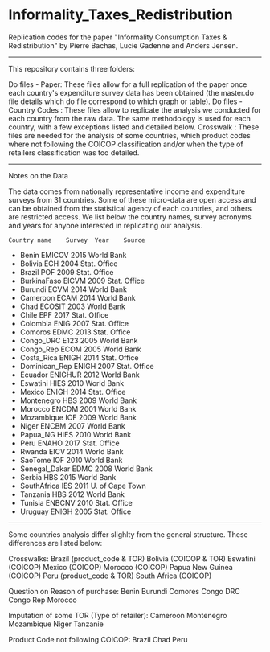 # Informality_Taxes_Redistribution
Replication codes for the paper "Informality Consumption Taxes &amp; Redistribution"
by Pierre Bachas, Lucie Gadenne and Anders Jensen. 

-----------------------------------------------------------------------------------------------------
This repository contains three folders:

Do files - Paper: These files allow for a full replication of the paper once each country's expenditure survey data has been obtained (the master.do file details which do file correspond to which graph or table).
Do files - Country Codes : These files allow to replicate the analysis we conducted for each country from the raw data. The same methodology is used for each country, with a few exceptions listed and detailed below.
Crosswalk : These files are needed for the analysis of some countries, which product codes where not following the COICOP classification and/or when the type of retailers classification was too detailed.

-----------------------------------------------------------------------------------------------------
Notes on the Data

The data comes from nationally representative income and expenditure surveys from 31 countries. 
Some of these micro-data are open access and can be obtained from the statistical agency of each countries, and others are restricted access. We list below the country names, survey acronyms and years for anyone interested in replicating our analysis. 

    Country name	Survey	Year	Source
-  Benin	      EMICOV	2015	World Bank
-  Bolivia	      ECH	    2004	Stat. Office
-  Brazil	      POF	    2009	Stat. Office
-  BurkinaFaso	  EICVM	  2009	Stat. Office
-  Burundi	      ECVM	  2014	World Bank
-  Cameroon	      ECAM	  2014	World Bank
-  Chad	          ECOSIT	2003	World Bank
-  Chile	        EPF	    2017	Stat. Office
-  Colombia	    ENIG	  2007	Stat. Office
-  Comoros	      EDMC	  2013	Stat. Office
-  Congo_DRC	    E123	  2005	World Bank
-  Congo_Rep	    ECOM	  2005	World Bank
-  Costa_Rica	  ENIGH	  2014	Stat. Office
-  Dominican_Rep	ENIGH	  2007	Stat. Office
-  Ecuador	      ENIGHUR	2012	World Bank
-  Eswatini	    HIES	  2010	World Bank
-  Mexico	      ENIGH	  2014	Stat. Office
-  Montenegro	  HBS	    2009	World Bank
-  Morocco	      ENCDM	  2001	World Bank
-  Mozambique	  IOF	    2009	World Bank
-  Niger	        ENCBM	  2007	World Bank
-  Papua_NG	    HIES	  2010	World Bank
-  Peru	        ENAHO	  2017	Stat. Office
-  Rwanda	      EICV	  2014	World Bank
-  SaoTome	      IOF	    2010	World Bank
-  Senegal_Dakar	EDMC	  2008	World Bank
-  Serbia	      HBS	    2015	World Bank
-  SouthAfrica	  IES	    2011	U. of Cape Town
-  Tanzania	    HBS	    2012	World Bank
-  Tunisia	      ENBCNV	2010	Stat. Office
-  Uruguay	      ENIGH	  2005	Stat. Office

-----------------------------------------------------------------------------------------------------
Some countries analysis differ slighlty from the general structure. These differences are listed below:

Crosswalks:
Brazil (product_code & TOR)
Bolivia (COICOP & TOR)
Eswatini (COICOP)
Mexico (COICOP)
Morocco (COICOP)
Papua New Guinea (COICOP)
Peru (product_code & TOR)
South Africa (COICOP)

Question on Reason of purchase:
Benin
Burundi
Comores
Congo DRC
Congo Rep
Morocco

Imputation of some TOR (Type of retailer):
Cameroon
Montenegro
Mozambique
Niger
Tanzanie

Product Code not following COICOP:
Brazil
Chad
Peru
